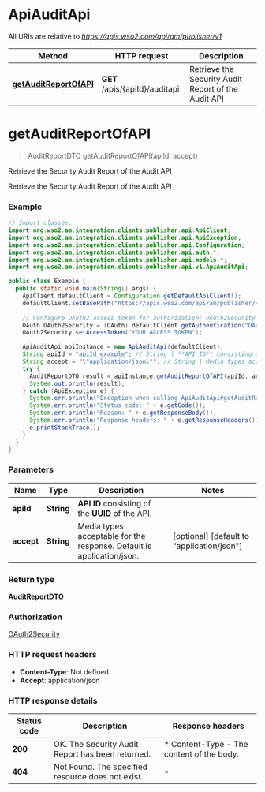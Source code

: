 # ApiAuditApi

All URIs are relative to *https://apis.wso2.com/api/am/publisher/v1*

Method | HTTP request | Description
------------- | ------------- | -------------
[**getAuditReportOfAPI**](ApiAuditApi.md#getAuditReportOfAPI) | **GET** /apis/{apiId}/auditapi | Retrieve the Security Audit Report of the Audit API


<a name="getAuditReportOfAPI"></a>
# **getAuditReportOfAPI**
> AuditReportDTO getAuditReportOfAPI(apiId, accept)

Retrieve the Security Audit Report of the Audit API

Retrieve the Security Audit Report of the Audit API 

### Example
```java
// Import classes:
import org.wso2.am.integration.clients.publisher.api.ApiClient;
import org.wso2.am.integration.clients.publisher.api.ApiException;
import org.wso2.am.integration.clients.publisher.api.Configuration;
import org.wso2.am.integration.clients.publisher.api.auth.*;
import org.wso2.am.integration.clients.publisher.api.models.*;
import org.wso2.am.integration.clients.publisher.api.v1.ApiAuditApi;

public class Example {
  public static void main(String[] args) {
    ApiClient defaultClient = Configuration.getDefaultApiClient();
    defaultClient.setBasePath("https://apis.wso2.com/api/am/publisher/v1");
    
    // Configure OAuth2 access token for authorization: OAuth2Security
    OAuth OAuth2Security = (OAuth) defaultClient.getAuthentication("OAuth2Security");
    OAuth2Security.setAccessToken("YOUR ACCESS TOKEN");

    ApiAuditApi apiInstance = new ApiAuditApi(defaultClient);
    String apiId = "apiId_example"; // String | **API ID** consisting of the **UUID** of the API. 
    String accept = "\"application/json\""; // String | Media types acceptable for the response. Default is application/json. 
    try {
      AuditReportDTO result = apiInstance.getAuditReportOfAPI(apiId, accept);
      System.out.println(result);
    } catch (ApiException e) {
      System.err.println("Exception when calling ApiAuditApi#getAuditReportOfAPI");
      System.err.println("Status code: " + e.getCode());
      System.err.println("Reason: " + e.getResponseBody());
      System.err.println("Response headers: " + e.getResponseHeaders());
      e.printStackTrace();
    }
  }
}
```

### Parameters

Name | Type | Description  | Notes
------------- | ------------- | ------------- | -------------
 **apiId** | **String**| **API ID** consisting of the **UUID** of the API.  |
 **accept** | **String**| Media types acceptable for the response. Default is application/json.  | [optional] [default to &quot;application/json&quot;]

### Return type

[**AuditReportDTO**](AuditReportDTO.md)

### Authorization

[OAuth2Security](../README.md#OAuth2Security)

### HTTP request headers

 - **Content-Type**: Not defined
 - **Accept**: application/json

### HTTP response details
| Status code | Description | Response headers |
|-------------|-------------|------------------|
**200** | OK. The Security Audit Report has been returned.  |  * Content-Type - The content of the body.  <br>  |
**404** | Not Found. The specified resource does not exist. |  -  |

